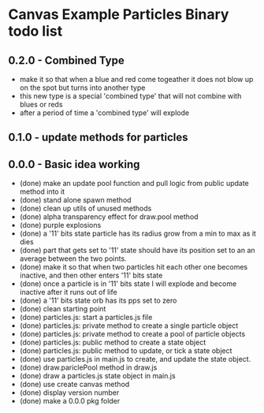 # Canvas Example Particles Binary todo list

## 0.2.0 - Combined Type
* make it so that when a blue and red come togeather it does not blow up on the spot but turns into another type
* this new type is a special 'combined type' that will not combine with blues or reds
* after a period of time a 'combined type' will explode

## 0.1.0 - update methods for particles

## 0.0.0 - Basic idea working
* (done) make an update pool function and pull logic from public update method into it
* (done) stand alone spawn method
* (done) clean up utils of unused methods
* (done) alpha transparency effect for draw.pool method
* (done) purple explosions
* (done) a '11' bits state particle has its radius grow from a min to max as it dies
* (done) part that gets set to '11' state should have its position set to an an average between the two points.
* (done) make it so that when two particles hit each other one becomes inactive, and then other enters '11' bits state
* (done) once a particle is in '11' bits state I will explode and become inactive after it runs out of life
* (done) a '11' bits state orb has its pps set to zero
* (done) clean starting point
* (done) particles.js: start a particles.js file
* (done) particles.js: private method to create a single particle object
* (done) particles.js: private method to create a pool of particle objects
* (done) particles.js: public method to create a state object
* (done) particles.js: public method to update, or tick a state object
* (done) use particles.js in main.js to create, and update the state object.
* (done) draw.pariclePool method in draw.js
* (done) draw a particles.js state object in main.js
* (done) use create canvas method
* (done) display version number
* (done) make a 0.0.0 pkg folder